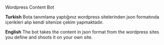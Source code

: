 Wordpress Content Bot

**Turkish**
Bota tanımlama yaptığınız wordpress sitelerinden json formatında içerikleri alıp kendi sitenize çekim yapmaktadır. 


**English**
The bot takes the content in json format from the wordpress sites you define and shoots it on your own site.
